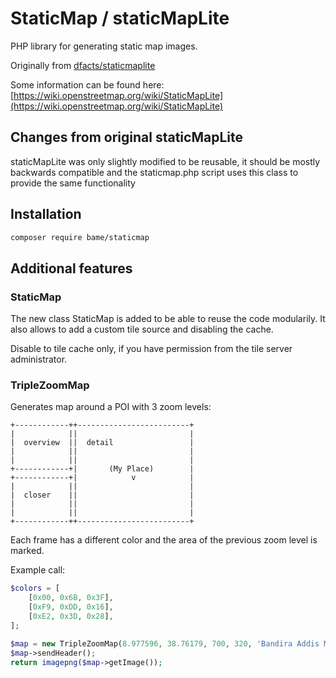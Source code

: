 # StaticMap / staticMapLite

PHP library for generating static map images.

Originally from [dfacts/staticmaplite](https://github.com/dfacts/staticmaplite)

Some information can be found here: [https://wiki.openstreetmap.org/wiki/StaticMapLite](https://wiki.openstreetmap.org/wiki/StaticMapLite)

## Changes from original staticMapLite

staticMapLite was only slightly modified to be reusable, it should be mostly backwards compatible and the staticmap.php
script uses this class to provide the same functionality

## Installation

```bash
composer require bame/staticmap
```

## Additional features

### StaticMap

The new class StaticMap is added to be able to reuse the code modularily. It also allows to add a custom tile source
and disabling the cache.

Disable to tile cache only, if you have permission from the tile server administrator. 

### TripleZoomMap

Generates map around a POI with 3 zoom levels:

```
+------------++-------------------------+
|            ||                         |
|  overview  ||  detail                 |
|            ||                         |
|            ||                         |
+------------+|       (My Place)        |
+------------+|            v            |
|            ||                         |
|  closer    ||                         |
|            ||                         |
|            ||                         |
+------------++-------------------------+
```

Each frame has a different color and the area of the previous zoom level is marked.

Example call:

```php
$colors = [
    [0x00, 0x6B, 0x3F],
    [0xF9, 0xDD, 0x16],
    [0xE2, 0x3D, 0x28],
];

$map = new TripleZoomMap(8.977596, 38.76179, 700, 320, 'Bandira Addis Map', $colors, 'https://a.africa.tiles.openplaceguide.org/styles/bright/{Z}/{X}/{Y}.png', 'opg-pages');
$map->sendHeader();
return imagepng($map->getImage());
```
